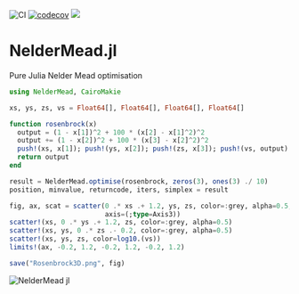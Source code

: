 ![CI](https://github.com/jwscook/NelderMead.jl/workflows/CI/badge.svg)
[![codecov](https://codecov.io/gh/jwscook/NelderMead.jl/branch/master/graph/badge.svg)](https://codecov.io/gh/jwscook/NelderMead.jl)
[![](https://img.shields.io/badge/docs-dev-blue.svg)](https://jwscook.github.io/NelderMead.jl/dev/)

# NelderMead.jl

Pure Julia Nelder Mead optimisation

```julia
using NelderMead, CairoMakie

xs, ys, zs, vs = Float64[], Float64[], Float64[], Float64[]

function rosenbrock(x)
  output = (1 - x[1])^2 + 100 * (x[2] - x[1]^2)^2
  output += (1 - x[2])^2 + 100 * (x[3] - x[2]^2)^2
  push!(xs, x[1]); push!(ys, x[2]); push!(zs, x[3]); push!(vs, output)
  return output
end

result = NelderMead.optimise(rosenbrock, zeros(3), ones(3) ./ 10)
position, minvalue, returncode, iters, simplex = result

fig, ax, scat = scatter(0 .* xs .+ 1.2, ys, zs, color=:grey, alpha=0.5,
                        axis=(;type=Axis3))
scatter!(xs, 0 .* ys .+ 1.2, zs, color=:grey, alpha=0.5)
scatter!(xs, ys, 0 .* zs .- 0.2, color=:grey, alpha=0.5)
scatter!(xs, ys, zs, color=log10.(vs))
limits!(ax, -0.2, 1.2, -0.2, 1.2, -0.2, 1.2)

save("Rosenbrock3D.png", fig)
```

![NelderMead jl](https://user-images.githubusercontent.com/15519866/197048856-0f94766d-93ef-41ba-a8d8-b0b3b1e67854.png)

